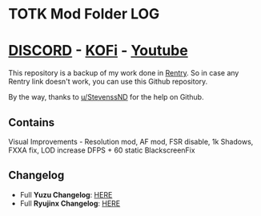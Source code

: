 # TOTK Mod Folder LOG 
# [DISCORD](https://discord.com/invite/7MMv4yGfhM) - [KOFi](https://ko-fi.com/maxlastbreath#) - [Youtube](https://www.youtube.com/channel/UC9-81HNX9HfWHUsXBz5xYsQ)

This repository is a backup of my work done in [Rentry](https://rentry.org/ModFolder/). So in case any Rentry link doesn't work, you can use this Github repository. 

By the way, thanks to [u/StevenssND](https://www.reddit.com/user/StevenssND) for the help on Github.

## Contains
Visual Improvements - Resolution mod, AF mod, FSR disable, 1k Shadows, FXXA fix, LOD increase
DFPS + 60 static
BlackscreenFix

## Changelog

- Full **Yuzu Changelog**: [HERE](https://github.com/MaxLastBreath/TOTK-mods/blob/main/Changes%20Yuzu.md)
- Full **Ryujinx Changelog**:  [HERE](https://github.com/MaxLastBreath/TOTK-mods/blob/main/Changes%20Ryujinx.md)
    
  
